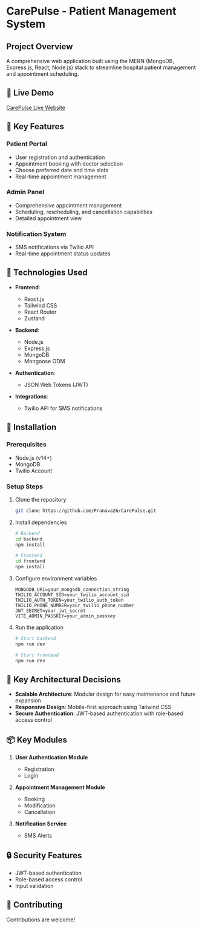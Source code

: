 # CarePulse - Patient Management System

## Project Overview

A comprehensive web application built using the MERN (MongoDB, Express.js, React, Node.js) stack to streamline hospital patient management and appointment scheduling.

## 🚀 Live Demo
[CarePulse Live Website](https://carepulse-3ppk.onrender.com)

## 🌟 Key Features

### Patient Portal
- User registration and authentication
- Appointment booking with doctor selection
- Choose preferred date and time slots
- Real-time appointment management

### Admin Panel
- Comprehensive appointment management
- Scheduling, rescheduling, and cancellation capabilities
- Detailed appointment view

### Notification System
- SMS notifications via Twilio API
- Real-time appointment status updates

## 🚀 Technologies Used

- **Frontend**: 
  - React.js
  - Tailwind CSS
  - React Router
  - Zustand

- **Backend**:
  - Node.js
  - Express.js
  - MongoDB
  - Mongoose ODM

- **Authentication**:
  - JSON Web Tokens (JWT)

- **Integrations**:
  - Twilio API for SMS notifications

## 🔧 Installation

### Prerequisites
- Node.js (v14+)
- MongoDB
- Twilio Account

### Setup Steps
1. Clone the repository
   ```bash
   git clone https://github.com/Pranava26/CarePulse.git
   ```

2. Install dependencies
   ```bash
   # Backend
   cd backend
   npm install

   # Frontend
   cd frontend
   npm install
   ```

3. Configure environment variables
   ```
   MONGODB_URI=your_mongodb_connection_string
   TWILIO_ACCOUNT_SID=your_twilio_account_sid
   TWILIO_AUTH_TOKEN=your_twilio_auth_token
   TWILIO_PHONE_NUMBER=your_twilio_phone_number
   JWT_SECRET=your_jwt_secret
   VITE_ADMIN_PASSKEY=your_admin_passkey
   ```

4. Run the application
   ```bash
   # Start backend
   npm run dev

   # Start frontend
   npm run dev
   ```

## 🌈 Key Architectural Decisions

- **Scalable Architecture**: Modular design for easy maintenance and future expansion
- **Responsive Design**: Mobile-first approach using Tailwind CSS
- **Secure Authentication**: JWT-based authentication with role-based access control

## 📦 Key Modules

1. **User Authentication Module**
   - Registration
   - Login

2. **Appointment Management Module**
   - Booking
   - Modification
   - Cancellation

3. **Notification Service**
   - SMS Alerts

## 🔒 Security Features

- JWT-based authentication
- Role-based access control
- Input validation

## 🤝 Contributing

Contributions are welcome!
